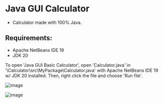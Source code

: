 # Java GUI Calculator
- Calculator made with 100% Java.

## Requirements:
- Apache NetBeans IDE 19
- JDK 20

To open 'Java GUI Basic Calculator', open 'Calculator.java' in '\Calculator\src\MyPackage\Calculator.java' with Apache NetBeans IDE 19 w/ JDK 20 installed. Then, right click the file and choose 'Run file'.

![image](https://github.com/LeeGoTanDump/-l-l-t-r/assets/150200964/5511cf24-e0b4-40e5-8cf6-f38cf456b098)

![image](https://github.com/LeeGoTanDump/-l-l-t-r/assets/150200964/c0714ff0-7717-4d08-91df-9b57e8138296)
